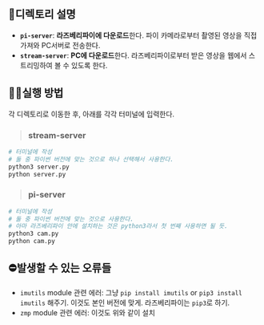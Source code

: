 ## 📁디렉토리 설명
* **`pi-server`**: **라즈베리파이에 다운로드**한다. 파이 카메라로부터 촬영된 영상을 직접 가져와 PC서버로 전송한다.
* **`stream-server`**: **PC에 다운로드**한다. 라즈베리파이로부터 받은 영상을 웹에서 스트리밍하여 볼 수 있도록 한다.

## 🤷‍♀️실행 방법
각 디렉토리로 이동한 후, 아래를 각각 터미널에 입력한다.

> ### stream-server
```python
# 터미널에 작성
# 둘 중 파이썬 버전에 맞는 것으로 하나 선택해서 사용한다.
python3 server.py
python server.py
```

> ### pi-server
```python
# 터미널에 작성
# 둘 중 파이썬 버전에 맞는 것으로 사용한다.
# 아마 라즈베리파이 안에 설치하는 것은 python3라서 첫 번째 사용하면 될 듯.
python3 cam.py
python cam.py
```

## ⛔발생할 수 있는 오류들
* `imutils` module 관련 에러: 그냥 `pip install imutils` or `pip3 install imutils` 해주기. 이것도 본인 버전에 맞게. 라즈베리파이는 `pip3`로 하기.
* `zmp` module 관련 에러: 이것도 위와 같이 설치
